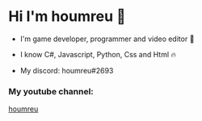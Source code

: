 # Hi I'm houmreu 👋

- I'm game developer, programmer and video editor 💙

- I know C#, Javascript, Python, Css and Html 🔥

- My discord: houmreu#2693

### My youtube channel:
  [houmreu][youtube]


[youtube]: https://www.youtube.com/c/JÁHOUMR
